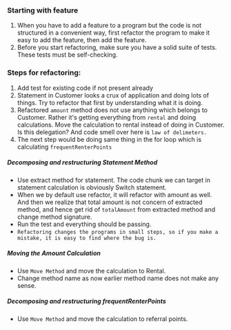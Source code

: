 ### Starting with feature 
1. When you have to add a feature to a program but the code is not structured in a convenient way, first refactor the program to make it easy to add the feature, then add the feature.
2. Before you start refactoring, make sure you have a solid suite of tests. These tests must be self-checking.

### Steps for refactoring: 

1. Add test for existing code if not present already 
2. Statement in Customer looks a crux of application and doing lots of things. Try to refactor that first by understanding what it is doing. 
3. Refactored `amount` method does not use anything which belongs to Customer. Rather it's getting everything from `rental` and doing calculations. Move the calculation to rental instead of doing in Customer. Is this delegation? And code smell over here is `law of delimeters.` 
4. The next step would be doing same thing in the for loop which is calculating `frequentRenterPoints`
 

##### Decomposing and restructuring Statement Method

- Use extract method for statement. The code chunk we can target in statement calculation is obviously Switch statement. 
- When we by default use refactor, it will refactor with amount as well. And then we realize that total amount is not concern of extracted method, and hence get rid of `totalAmount` from extracted method and change method signature. 
- Run the test and everything should be passing. 
- ```Refactoring changes the programs in small steps, so if you make a mistake, it is easy to find where the bug is.```

##### Moving the Amount Calculation

- Use `Move Method` and move the calculation to Rental. 
- Change method name as now earlier method name does not make any sense. 
 
##### Decomposing and restructuring frequentRenterPoints

- Use `Move Method` and move the calculation to referral points. 


